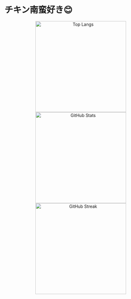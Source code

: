 # チキン南蛮好き😊

<p align="center">

<!-- 使用言語ランキング -->
<img src="https://github-readme-stats.vercel.app/api/top-langs/?username=nitr0yukkuri&layout=compact&theme=gruvbox_light" alt="Top Langs" width="300"/>

<!-- GitHubステータス -->
<img src="https://github-readme-stats.vercel.app/api?username=nitr0yukkuri&show_icons=true&theme=gruvbox_light" alt="GitHub Stats" width="300"/>

<!-- コントリビューション連続日数 -->
<img src="https://github-readme-streak-stats.herokuapp.com/?user=nitr0yukkuri&theme=black-ice" alt="GitHub Streak" width="300"/>

</p>

